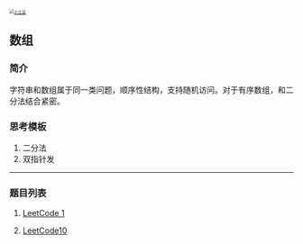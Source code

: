 <p> 
<a href="http://coco66.info:88">
<img src="http://coco66.info:88/leetcode/picture/home.png" alt="小土豆" style="zoom:50%;" /></a>
</p>

## 数组

### 简介

字符串和数组属于同一类问题，顺序性结构，支持随机访问。对于有序数组，和二分法结合紧密。

### 思考模板

1. 二分法
2. 双指针发

----

### 题目列表 

1. [LeetCode 1](http://coco66.info:88/leetcode/array/LeetCode1.html)

2. [LeetCode10](http://coco66.info:88/leetcode/array/LeetCode10.html)

   

